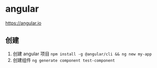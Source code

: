 # angular

https://angular.io

## 创建

1. 创建 angular 项目 `npm install -g @angular/cli && ng new my-app`
2. 创建组件 `ng generate component test-component`

